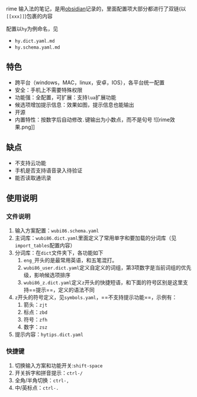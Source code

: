 rime 输入法的笔记，是用[obsidian](https://obsidian.md/)记录的，里面配置项大部分都进行了双链(以`[[xxx]]`)包裹的内容

配置以`hy`为例命名，见
- `hy.dict.yaml.md`
- `hy.schema.yaml.md`

## 特色
- 跨平台（windows，MAC，linux，安卓，IOS），各平台统一配置
- 安全：手机上不需要特殊权限
- 功能强：全配置，可扩展：支持`lua`扩展功能
- 候选项增加提示信息：效果如图，提示信息也能输出
- 开源
- 内置特性：按数字后自动修改`.`键输出为小数点，而不是句号
![[rime效果.png]]

## 缺点
- 不支持云功能
- 手机是否支持语音录入待验证
- 能否读取通讯录

## 使用说明
### 文件说明
1. 输入方案配置：`wubi86.schema.yaml`
2. 主词库：`wubi86.dict.yaml`里面定义了常用单字和要加载的分词库（见`import_tables`配置内容）
3. 分词库：在`dict`文件夹下，各功能如下
    1. `eng_`开头的是最常用英语，和五笔混打。
    2. `wubi86_user.dict.yaml`定义自定义的词组，第3项数字是当前词组的优先级，影响候选项排序
    3. `wubi86_z.dict.yaml`定义`z`开头的快捷短语，和下面的符号区别是这里支持==提示==，定义的语法不同
4. `z`开头的符号定义，见`symbols.yaml`，==不支持提示功能==，示例有：
    1. 箭头：`zjt`
    2. 标点：`zbd`
    3. 符号：`zfh`
    4. 数字：`zsz`
5. 提示内容：`hytips.dict.yaml`
### 快捷键
1. 切换输入方案和功能开关:`shift-space`
2. 开关拆字和拼音提示：`ctrl-/`
3. 全角/半角切换：`ctrl-,`
4. 中/英标点：`ctrl-.`
